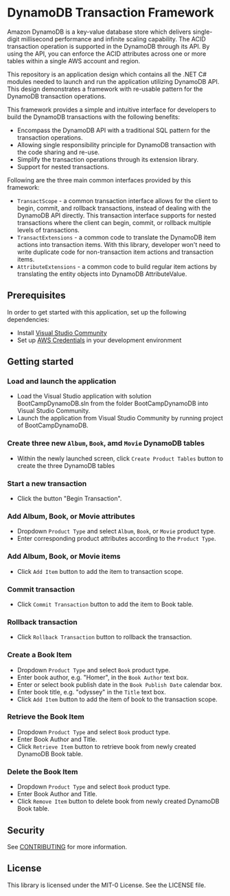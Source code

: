 # DynamoDB Transaction Framework

Amazon DynamoDB is a key-value database store which delivers single-digit millisecond performance and infinite 
scaling capability. The ACID transaction operation is supported in the DynamoDB through its API. By using the API, 
you can enforce the ACID attributes across one or more tables within a single AWS account and region.

This repository is an application design which contains all the .NET C# modules needed to launch and run the application 
utilizing DynamoDB API. This design demonstrates a framework with re-usable pattern for the DynamoDB transaction operations. 

This framework provides a simple and intuitive interface for developers to build the DynamoDB transactions with the 
following benefits:
* Encompass the DynamoDB API with a traditional SQL pattern for the transaction operations.
* Allowing single responsibility principle for DynamoDB transaction with the code sharing and re-use.
* Simplify the transaction operations through its extension library.
* Support for nested transactions.

Following are the three main common interfaces provided by this framework:   

* `TransactScope` - a common transaction interface allows for the client to begin, commit, and rollback transactions, 
instead of dealing with the DynamoDB API directly. This transaction interface supports for nested transactions where the client can begin, commit, or rollback multiple levels of transactions.
* `TransactExtensions` - a common code to translate the DynamoDB item actions into transaction items. With this library, 
developer won't need to write duplicate code for non-transaction item actions and transaction items.
* `AttributeExtensions` - a common code to build regular item actions by translating the entity objects into DynamoDB 
AttributeValue. 

## Prerequisites

In order to get started with this application, set up the following dependencies:

* Install [Visual Studio Community](https://visualstudio.microsoft.com/vs/community/)
* Set up [AWS Credentials](https://docs.aws.amazon.com/sdk-for-java/v1/developer-guide/setup-credentials.html) in your development environment
 

## Getting started

### Load and launch the application

* Load the Visual Studio application with solution BootCampDynamoDB.sln from the folder BootCampDynamoDB into Visual Studio Community.
* Launch the application from Visual Studio Community by running project of BootCampDynamoDB. 
 
### Create three new `Album`, `Book`, amd `Movie` DynamoDB tables
* Within the newly launched screen, click `Create Product Tables` button to create the three DynamoDB tables

### Start a new transaction
* Click the button "Begin Transaction".

### Add Album, Book, or Movie attributes
* Dropdown `Product Type` and select `Album`, `Book`, or `Movie` product type. 
* Enter corresponding product attributes according to the `Product Type`.

### Add Album, Book, or Movie items
* Click `Add Item` button to add the item to transaction scope.

### Commit transaction
* Click `Commit Transaction` button to add the item to Book table.

### Rollback transaction
* Click `Rollback Transaction` button to rollback the transaction.

### Create a Book Item
* Dropdown `Product Type` and select `Book` product type. 
* Enter book author, e.g. "Homer", in the `Book Author` text box.
* Enter or select book publish date in the `Book Publish Date` calendar box.
* Enter book title, e.g. "odyssey" in the `Title` text box.
* Click `Add Item` button to add the item of book to the transaction scope.

### Retrieve the Book Item
* Dropdown `Product Type` and select `Book` product type. 
* Enter Book Author and Title.
* Click `Retrieve Item` button to retrieve book from newly created DynamoDB Book table.

### Delete the Book Item
* Dropdown `Product Type` and select `Book` product type. 
* Enter Book Author and Title.
* Click `Remove Item` button to delete book from newly created DynamoDB Book table.

## Security

See [CONTRIBUTING](CONTRIBUTING.md#security-issue-notifications) for more information.

## License

This library is licensed under the MIT-0 License. See the LICENSE file.
